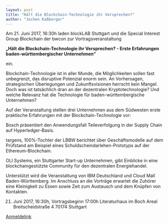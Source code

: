 ```yaml
---
layout: post
title: "Hält die Blockchain-Technologie ihr Versprechen?"
author: "Jochen Kaßberger"
---
```


Am 21. Juni 2017, 16:30h laden blockLAB Stuttgart und die Special Interest Group Blockchain der bwcon zur Vortragsveranstaltung 

**„Hält die Blockchain-Technologie ihr Versprechen? - Erste Erfahrungen baden-württembergischer Unternehmen“**

ein.

Blockchain-Technologie ist in aller Munde, die Möglichkeiten sollen fast unbegrenzt, das disruptive Potenzial enorm sein. An Vorhersagen, strategischen Überlegungen und Zukunftsvisionen herrscht kein Mangel. Doch was ist tatsächlich dran an der dezentralen Kryptotechnologie? Und welche Relevanz hat die Technologie für baden-württembergische Unternehmen? 

Auf der Veranstaltung stellen drei Unternehmen aus dem Südwesten erste praktische Erfahrungen mit der Blockchain-Technologie vor:

Bosch präsentiert den Anwendungsfall Teileverfolgung in der Supply Chain auf Hyperledger-Basis.

targens, 100%-Tochter der LBBW berichtet über Geschäftsmodelle auf dem Prüfstand am Beispiel eines Schuldscheindarlehen-Prototyps auf der Ethereum-Blockchain.

OLI Systems, ein Stuttgarter Start-up Unternehmen, gibt Einblicke in eine blockchaingestützte Community für den dezentralen Energiehandel.

Unterstützt wird die Veranstaltung von IBM Deutschland und Cloud Mall Baden-Württemberg. Im Anschluss an die Vorträge erwartet die Zuhörer eine Kleinigkeit zu Essen sowie Zeit zum Austausch und dem Knüpfen von Kontakten. 

21. Juni 2017, 16:30h, Vortragsbeginn 17:00h
Literaturhaus im Boch Areal
Breitscheidstraße 4
70174 Stuttgart

[Anmeldelink](https://venture-dev.com/webform/6UGYe8fCT6b9IR4h/)
